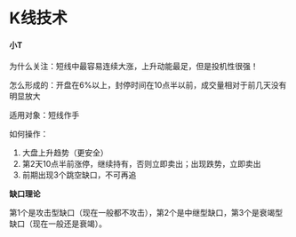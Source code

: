 # K线技术

#### 小T

为什么关注：短线中最容易连续大涨，上升动能最足，但是投机性很强！

怎么形成的：开盘在6%以上，封停时间在10点半以前，成交量相对于前几天没有明显放大

适用对象：短线作手

如何操作：

1. 大盘上升趋势（更安全）
2. 第2天10点半前涨停，继续持有，否则立即卖出；出现跌势，立即卖出
3. 前期出现3个跳空缺口，不可再追

**缺口理论**

第1个是攻击型缺口（现在一般都不攻击），第2个是中继型缺口，第3个是衰竭型缺口（现在一般还是衰竭）。